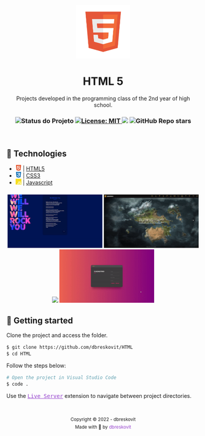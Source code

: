 <p align="center">
  <img src="./.github/resources/icons/icon.png" width="140px"/>
</p>

<h1 align="center">HTML 5</h1>
<p align="center">Projects developed in the programming class of the 2nd year of high school.</p>

<h3 align="center">

 <!-- Status -->
 <img alt="Status do Projeto" src="https://img.shields.io/badge/Status-Finished-lightgrey?style=for-the-badge&logo=headspace&logoColor=green&color=9644CD&labelColor=1C1E26">

 <!-- License -->
  <a href="./LICENSE" target="_blank">
    <img alt="License: MIT" src="https://img.shields.io/badge/license%20-MIT-1C1E26?style=for-the-badge&labelColor=1C1E26&color=9644CD">
  </a>

 <!-- Forks -->
 <img src="https://img.shields.io/github/forks/dbreskovit/HTML?&logo=Forks&style=for-the-badge&labelColor=1C1E26&color=9644CD">

 <!-- Stars -->
 <img alt="GitHub Repo stars" src="https://img.shields.io/github/stars/dbreskovit/HTML?style=for-the-badge&labelColor=1C1E26&color=9644CD">

</h3>

<br>

## 🧪 Technologies

- <img src=".github/resources/icons/html.svg" width="15"> | [HTML5](https://developer.mozilla.org/pt-BR/docs/Web/HTML)
- <img src=".github/resources/icons/css.svg" width="15"> | [CSS3](https://developer.mozilla.org/pt-BR/docs/Web/CSS)
- <img src=".github/resources/icons/js.svg" width="15"> | [Javascript](https://developer.mozilla.org/pt-BR/docs/Web/JavaScript)

<h3 align="center">
  <img src=".github/resources/preview-01.gif" width="49%">
  <img src=".github/resources/preview-02.gif" width="49%">
  <img src=".github/resources/preview-03.gif" width="49%">
  <img src=".github/resources/preview-04.gif" width="49%">
</h3>

## 🚀 Getting started

Clone the project and access the folder.

```bash
$ git clone https://github.com/dbreskovit/HTML
$ cd HTML
```

Follow the steps below:

```bash
# Open the project in Visual Studio Code
$ code .
```

Use the <kbd><a href="https://marketplace.visualstudio.com/items?itemName=ritwickdey.LiveServer" style="color:#9644CD;">Live Server</a></kbd> extension to navigate between project directories.

#

<p align="center">
    <sub>Copyright © 2022 - dbreskovit</sub><br>
    <sub>Made with 💜 by <a href="https://github.com/dbreskovit" style="text-decoration: none;color: #9644CD;">dbreskovit</sub></a>
</p>
